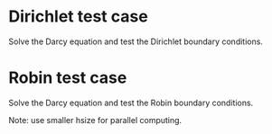 # Dirichlet test case

Solve the Darcy equation and test the Dirichlet boundary conditions.

# Robin test case

Solve the Darcy equation and test the Robin boundary conditions.

Note: use smaller hsize for parallel computing.
